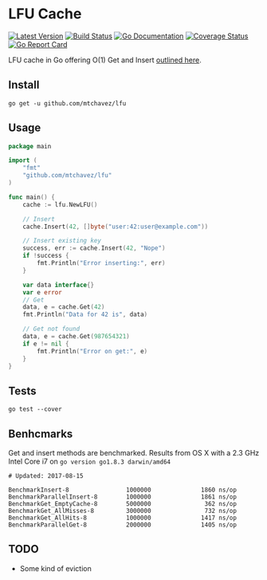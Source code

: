 # LFU Cache

[![Latest Version](http://img.shields.io/github/release/mtchavez/lfu.svg?style=flat-square)](https://github.com/mtchavez/lfu/releases)
[![Build Status](https://travis-ci.org/mtchavez/lfu.svg)](https://travis-ci.org/mtchavez/lfu)
[![Go Documentation](http://img.shields.io/badge/go-documentation-blue.svg?style=flat-square)](http://godoc.org/github.com/mtchavez/lfu)
[![Coverage Status](https://coveralls.io/repos/github/mtchavez/lfu/badge.svg?branch=master)](https://coveralls.io/github/mtchavez/lfu?branch=master)
[![Go Report Card](https://goreportcard.com/badge/github.com/mtchavez/lfu)](https://goreportcard.com/report/github.com/mtchavez/lfu)

LFU cache in Go offering O(1) Get and Insert [outlined here](http://dhruvbird.com/lfu.pdf).

## Install

`go get -u github.com/mtchavez/lfu`

## Usage

```go
package main

import (
    "fmt"
    "github.com/mtchavez/lfu"
)

func main() {
    cache := lfu.NewLFU()

    // Insert
    cache.Insert(42, []byte("user:42:user@example.com"))

    // Insert existing key
    success, err := cache.Insert(42, "Nope")
    if !success {
        fmt.Println("Error inserting:", err)
    }

    var data interface{}
    var e error
    // Get
    data, e = cache.Get(42)
    fmt.Println("Data for 42 is", data)

    // Get not found
    data, e = cache.Get(987654321)
    if e != nil {
        fmt.Println("Error on get:", e)
    }
}

```

## Tests

`go test --cover`

## Benhcmarks

Get and insert methods are benchmarked. Results from OS X with
a 2.3 GHz Intel Core i7 on `go version go1.8.3 darwin/amd64`

```
# Updated: 2017-08-15

BenchmarkInsert-8                1000000              1860 ns/op
BenchmarkParallelInsert-8        1000000              1861 ns/op
BenchmarkGet_EmptyCache-8        5000000               362 ns/op
BenchmarkGet_AllMisses-8         3000000               732 ns/op
BenchmarkGet_AllHits-8           1000000              1417 ns/op
BenchmarkParallelGet-8           2000000              1405 ns/op
```

## TODO

* Some kind of eviction
